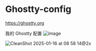 # Ghostty-config
https://ghostty.org

我的 Ghostty 配置
![image](https://github.com/user-attachments/assets/6d42631a-2b3a-43d8-a048-97f430e79b79)

![CleanShot 2025-01-16 at 08 58 14@2x](https://github.com/user-attachments/assets/df52b22e-67a3-4049-8911-80ab56c1f7a7)
